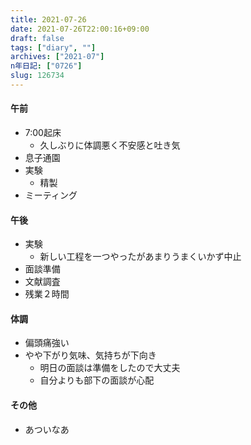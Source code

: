 ```yaml
---
title: 2021-07-26
date: 2021-07-26T22:00:16+09:00
draft: false
tags: ["diary", ""]
archives: ["2021-07"]
n年日記: ["0726"]
slug: 126734
---
```

#### 午前
- 7:00起床
  - 久しぶりに体調悪く不安感と吐き気
- 息子通園
- 実験
  - 精製
- ミーティング
#### 午後
- 実験
  - 新しい工程を一つやったがあまりうまくいかず中止
- 面談準備
- 文献調査
- 残業２時間
#### 体調
- 偏頭痛強い
- やや下がり気味、気持ちが下向き
  - 明日の面談は準備をしたので大丈夫
  - 自分よりも部下の面談が心配
#### その他
- あついなあ